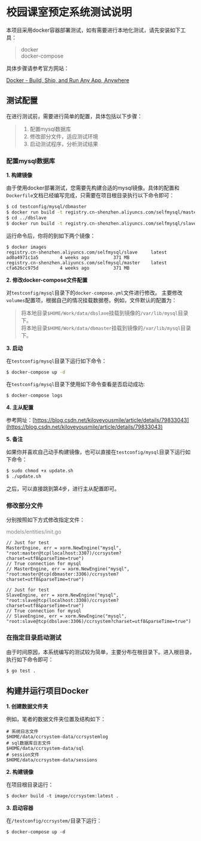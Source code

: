 # 校园课室预定系统测试说明

本项目采用docker容器部署测试，如有需要进行本地化测试，请先安装如下工具：
>docker<br/>
>docker-compose

具体步骤请参考官方网站：

[Docker - Build, Ship, and Run Any App, Anywhere](https://www.docker.com/)
## 测试配置

在进行测试前，需要进行简单的配置，具体包括以下步骤：
>1. 配置mysql数据库
>2. 修改部分文件，适应测试环境
>3. 启动测试程序，分析测试结果


### 配置mysql数据库
**1. 构建镜像**

由于使用docker部署测试，您需要先构建合适的mysql镜像。具体的配置和`Dockerfile`文档已经编写完成，只需要在项目根目录执行以下命令即可：
```bash
$ cd testconfig/mysql/dbmaster
$ docker run build -t registry.cn-shenzhen.aliyuncs.com/selfmysql/master:latest .
$ cd ../dbslave
$ docker run build -t registry.cn-shenzhen.aliyuncs.com/selfmysql/slave .
```
运行命令后，你将的到如下两个镜像：
```basj
$ docker images
registry.cn-shenzhen.aliyuncs.com/selfmysql/slave     latest              ad0a4971c1a5        4 weeks ago         371 MB
registry.cn-shenzhen.aliyuncs.com/selfmysql/master    latest              cfa626cc975d        4 weeks ago         371 MB
```

**2. 修改docker-compose文件配置**

对`testconfig/mysql`目录下的`docker-compose.yml`文件进行修改。 主要修改`volumes`配置项，根据自己的情况挂载数据卷。例如，文件默认的配置为：
> 将本地目录`$HOME/Work/data/dbslave`挂载到镜像的`/var/lib/mysql`目录下。<br />
> 将本地目录`$HOME/Work/data/dbmaster`挂载到镜像的`/var/lib/mysql`目录下。

**3. 启动**

在`testconfig/mysql`目录下运行如下命令：
```bash
$ docker-compose up -d
```
在`testconfig/mysql`目录下使用如下命令查看是否启动成功:
```
$ docker-compose logs
```

**4. 主从配置**

参考网址：[https://blog.csdn.net/kiloveyousmile/article/details/79833043](https://blog.csdn.net/kiloveyousmile/article/details/79833043)

**5. 备注**

如果你并喜欢自己动手构建镜像，也可以直接在`testconfig/mysql`目录下运行如下命令：
```bash
$ sudo chmod +x update.sh
$ ./update.sh
```
之后，可以直接跳到第4步，进行主从配置即可。

### 修改部分文件

分别按照如下方式修改指定文件：

<font color="gray">models/entities/init.go</font>
```
// Just for test
MasterEngine, err = xorm.NewEngine("mysql", "root:master@tcp(localhost:3307)/ccrsystem?charset=utf8&parseTime=true")
// True connection for mysql
// MasterEngine, err = xorm.NewEngine("mysql", "root:master@tcp(dbmaster:3306)/ccrsystem?charset=utf8&parseTime=true")

// Just for test
SlaveEngine, err = xorm.NewEngine("mysql", "root:slave@tcp(localhost:3308)/ccrsystem?charset=utf8&parseTime=true")
// True connection for mysql
// SlaveEngine, err = xorm.NewEngine("mysql", "root:slave@tcp(dbslave:3306)/ccrsystem?charset=utf8&parseTime=true")

```

### 在指定目录启动测试

由于时间原因，本系统编写的测试较为简单，主要分布在根目录下。进入根目录，执行如下命令即可：

```bash
$ go test .
```

## 构建并运行项目Docker
**1. 创建数据文件夹**

例如，笔者的数据文件夹位置及结构如下：
```
# 系统日志文件
$HOME/data/ccrsystem-data/ccrsystemlog
# sql数据库日志文件
$HOME/data/ccrsystem-data/sql
# session文件
$HOME/data/ccrsystem-data/sessions
```

**2. 构建镜像**

在项目根目录运行：
```
$ docker build -t image/ccrsystem:latest .
```

**3. 启动容器**

在`/testconfig/ccrsystem/`目录下运行：
```
$ docker-compose up -d
```
